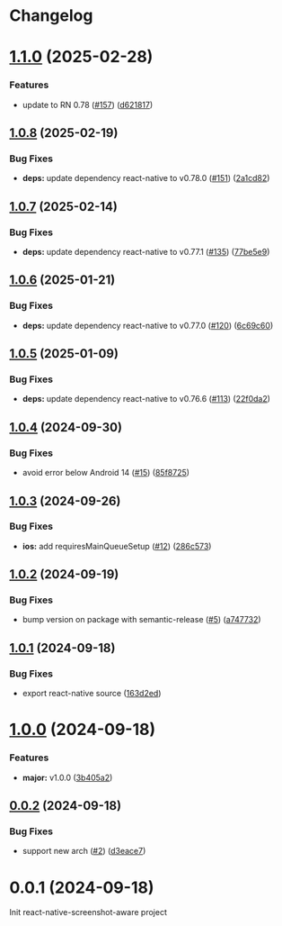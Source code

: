 # Changelog

# [1.1.0](https://github.com/huextrat/react-native-screenshot-aware/compare/v1.0.8...v1.1.0) (2025-02-28)


### Features

* update to RN 0.78 ([#157](https://github.com/huextrat/react-native-screenshot-aware/issues/157)) ([d621817](https://github.com/huextrat/react-native-screenshot-aware/commit/d621817f27746ab9885849b8e670731af6a6498f))

## [1.0.8](https://github.com/huextrat/react-native-screenshot-aware/compare/v1.0.7...v1.0.8) (2025-02-19)


### Bug Fixes

* **deps:** update dependency react-native to v0.78.0 ([#151](https://github.com/huextrat/react-native-screenshot-aware/issues/151)) ([2a1cd82](https://github.com/huextrat/react-native-screenshot-aware/commit/2a1cd82e3313d418a3e1a0033cdcb907f64d781f))

## [1.0.7](https://github.com/huextrat/react-native-screenshot-aware/compare/v1.0.6...v1.0.7) (2025-02-14)


### Bug Fixes

* **deps:** update dependency react-native to v0.77.1 ([#135](https://github.com/huextrat/react-native-screenshot-aware/issues/135)) ([77be5e9](https://github.com/huextrat/react-native-screenshot-aware/commit/77be5e9f65cd18717556ec753662b0b0f3eb58a2))

## [1.0.6](https://github.com/huextrat/react-native-screenshot-aware/compare/v1.0.5...v1.0.6) (2025-01-21)


### Bug Fixes

* **deps:** update dependency react-native to v0.77.0 ([#120](https://github.com/huextrat/react-native-screenshot-aware/issues/120)) ([6c69c60](https://github.com/huextrat/react-native-screenshot-aware/commit/6c69c60795a66c970e6a051c2585b46ba1a34b9a))

## [1.0.5](https://github.com/huextrat/react-native-screenshot-aware/compare/v1.0.4...v1.0.5) (2025-01-09)


### Bug Fixes

* **deps:** update dependency react-native to v0.76.6 ([#113](https://github.com/huextrat/react-native-screenshot-aware/issues/113)) ([22f0da2](https://github.com/huextrat/react-native-screenshot-aware/commit/22f0da2f3dda85b4d8f600e93edadf3a79b8e84d))

## [1.0.4](https://github.com/huextrat/react-native-screenshot-aware/compare/v1.0.3...v1.0.4) (2024-09-30)


### Bug Fixes

* avoid error below Android 14 ([#15](https://github.com/huextrat/react-native-screenshot-aware/issues/15)) ([85f8725](https://github.com/huextrat/react-native-screenshot-aware/commit/85f8725c30a37a19f8616652082485e6822dea08))

## [1.0.3](https://github.com/huextrat/react-native-screenshot-aware/compare/v1.0.2...v1.0.3) (2024-09-26)


### Bug Fixes

* **ios:** add requiresMainQueueSetup ([#12](https://github.com/huextrat/react-native-screenshot-aware/issues/12)) ([286c573](https://github.com/huextrat/react-native-screenshot-aware/commit/286c5737c8b6aef3501252773797e247f4662a4b))

## [1.0.2](https://github.com/huextrat/react-native-screenshot-aware/compare/v1.0.1...v1.0.2) (2024-09-19)


### Bug Fixes

* bump version on package with semantic-release ([#5](https://github.com/huextrat/react-native-screenshot-aware/issues/5)) ([a747732](https://github.com/huextrat/react-native-screenshot-aware/commit/a7477326466b798176e29a104fd440719d217064))

## [1.0.1](https://github.com/huextrat/react-native-screenshot-aware/compare/v1.0.0...v1.0.1) (2024-09-18)


### Bug Fixes

* export react-native source ([163d2ed](https://github.com/huextrat/react-native-screenshot-aware/commit/163d2edcf9b216b9f1a77940e42dc65fcd2c0f5a))

# [1.0.0](https://github.com/huextrat/react-native-screenshot-aware/compare/v0.0.2...v1.0.0) (2024-09-18)


### Features

* **major:** v1.0.0 ([3b405a2](https://github.com/huextrat/react-native-screenshot-aware/commit/3b405a264e7e174c628c3f594e6c4dbc51606140))

## [0.0.2](https://github.com/huextrat/react-native-screenshot-aware/compare/v0.0.1...v0.0.2) (2024-09-18)


### Bug Fixes

* support new arch ([#2](https://github.com/huextrat/react-native-screenshot-aware/issues/2)) ([d3eace7](https://github.com/huextrat/react-native-screenshot-aware/commit/d3eace73be7cfdef4059235fbc19ba04dfb0ccbb))

# 0.0.1 (2024-09-18)

Init react-native-screenshot-aware project
